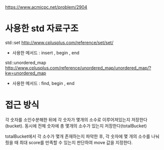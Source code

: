 https://www.acmicpc.net/problem/2904

# 사용한 std 자료구조 
std::set 
http://www.cplusplus.com/reference/set/set/
- 사용한 메서드 : insert , begin , end

std::unordered_map
http://www.cplusplus.com/reference/unordered_map/unordered_map/?kw=unordered_map
- 사용한 메서드 : find, begin , end 

# 접근 방식
각 숫자를 소인수분해한 뒤에 각 숫자가 몇개의 소수로 이루어져있는지 저장한다(bucket).
동시에 전체 숫자에 총 몇개의 소수가 있는지 저장한다(totalBucket)

totalBucket에서 각 소수가 몇개 존재하는지 파악한 후, 각 숫자에 몇 개의 소수를 나눠줬을 때 최대 score를 만족할 수 있는지
판단하여 move 값을 지정한다.
